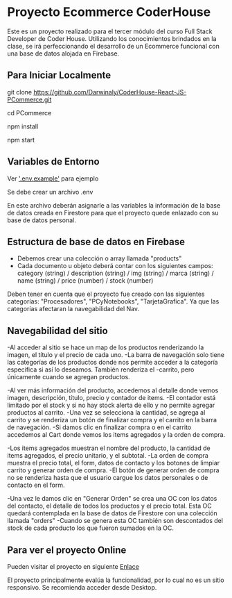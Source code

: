 # Proyecto Ecommerce CoderHouse

Este es un proyecto realizado para el tercer módulo del curso Full Stack Developer de Coder House. Utilizando los conocimientos brindados en la clase, se irá perfeccionando el desarrollo de un Ecommerce funcional con una base de datos alojada en Firebase.


## Para Iniciar Localmente

git clone https://github.com/Darwinaly/CoderHouse-React-JS-PCommerce.git

cd PCommerce

npm install

npm start


## Variables de Entorno

Ver ['.env.example'](https://github.com/Darwinaly/CoderHouse-React-JS-PCommerce/blob/main/.env.example) para ejemplo

Se debe crear un archivo .env

En este archivo deberán asignarle a las variables la información de la base de datos creada en Firestore para que el proyecto quede enlazado con su base de datos personal.

## Estructura de base de datos en Firebase

- Debemos crear una colección o array llamada "products"
- Cada documento u objeto deberá contar con los siguientes campos: category (string) / description (string) / img (string) / marca (string) / name (string) / price (number) / stock (number)

Deben tener en cuenta que el proyecto fue creado con las siguientes categorías: "Procesadores", "PCyNotebooks", "TarjetaGrafica". Ya que las categorías afectaran la navegabilidad del Nav.

## Navegabilidad del sitio

-Al acceder al sitio se hace un map de los productos renderizando la imagen, el título y el precio de cada uno.
-La barra de navegación solo tiene las categorías de los productos donde nos permite acceder a la categoría específica si así lo deseamos. También renderiza el -carrito, pero únicamente cuando se agregan productos.

-Al ver más información del producto, accedemos al detalle donde vemos imagen, descripción, título, precio y contador de items.
-El contador está limitado por el stock y si no hay stock alerta de ello y no permite agregar productos al carrito.
-Una vez se selecciona la cantidad, se agrega al carrito y se renderiza un botón de finalizar compra y el carrito en la barra de navegación.
-Si damos clic en finalizar compra o en el carrito accedemos al Cart donde vemos los items agregados y la orden de compra.

-Los items agregados muestran el nombre del producto, la cantidad de items agregados, el precio unitario, y el subtotal.
-La orden de compra muestra el precio total, el form, datos de contacto y los botones de limpiar carrito y generar orden de compra.
-El botón de generar orden de compra no se renderiza hasta que el usuario cargue los datos personales o de contacto en el form.

-Una vez le damos clic en "Generar Orden" se crea una OC con los datos del contacto, el detalle de todos los productos y el precio total. Esta OC quedará contemplada en la base de datos de Firestore con una colección llamada "orders"
-Cuando se genera esta OC también son descontados del stock de cada producto los que fueron sumados en la OC.

## Para ver el proyecto Online

Pueden visitar el proyecto en siguiente [Enlace](https://coder-house-react-js-pc-ommerce.vercel.app/)

El proyecto principalmente evalúa la funcionalidad, por lo cual no es un sitio responsivo. Se recomienda acceder desde Desktop.



